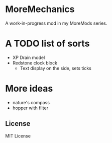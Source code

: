 # MoreMechanics
A work-in-progress mod in my MoreMods series.

# A TODO list of sorts
- XP Drain model
- Redstone clock block
  - Text display on the side, sets ticks

# More ideas
- nature's compass  
- hopper with filter

## License
MIT License